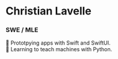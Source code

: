 # Christian Lavelle
### SWE / MLE

📲 Prototpying apps with Swift and SwiftUI.   
🐍 Learning to teach machines with Python.
